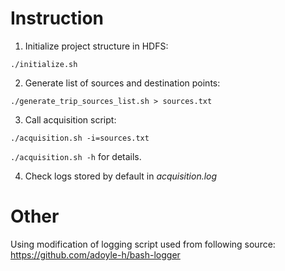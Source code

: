 # Instruction
1. Initialize project structure in HDFS:
```
./initialize.sh
```

2. Generate list of sources and destination points:
```
./generate_trip_sources_list.sh > sources.txt
```

3. Call acquisition script:
```
./acquisition.sh -i=sources.txt
```
```./acquisition.sh -h``` for details.

4. Check logs stored by default in *acquisition.log*

# Other
Using modification of logging script used from following source: 
https://github.com/adoyle-h/bash-logger
